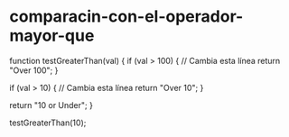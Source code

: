 # comparacin-con-el-operador-mayor-que
function testGreaterThan(val) {
  if (val > 100) {  // Cambia esta línea
    return "Over 100";
  }

  if (val > 10) {  // Cambia esta línea
    return "Over 10";
  }

  return "10 or Under";
}

testGreaterThan(10);
